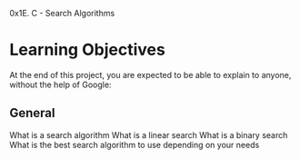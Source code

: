 0x1E. C - Search Algorithms

# Learning Objectives
At the end of this project, you are expected to be able to explain to anyone, without the help of Google:

## General
What is a search algorithm
What is a linear search
What is a binary search
What is the best search algorithm to use depending on your needs
